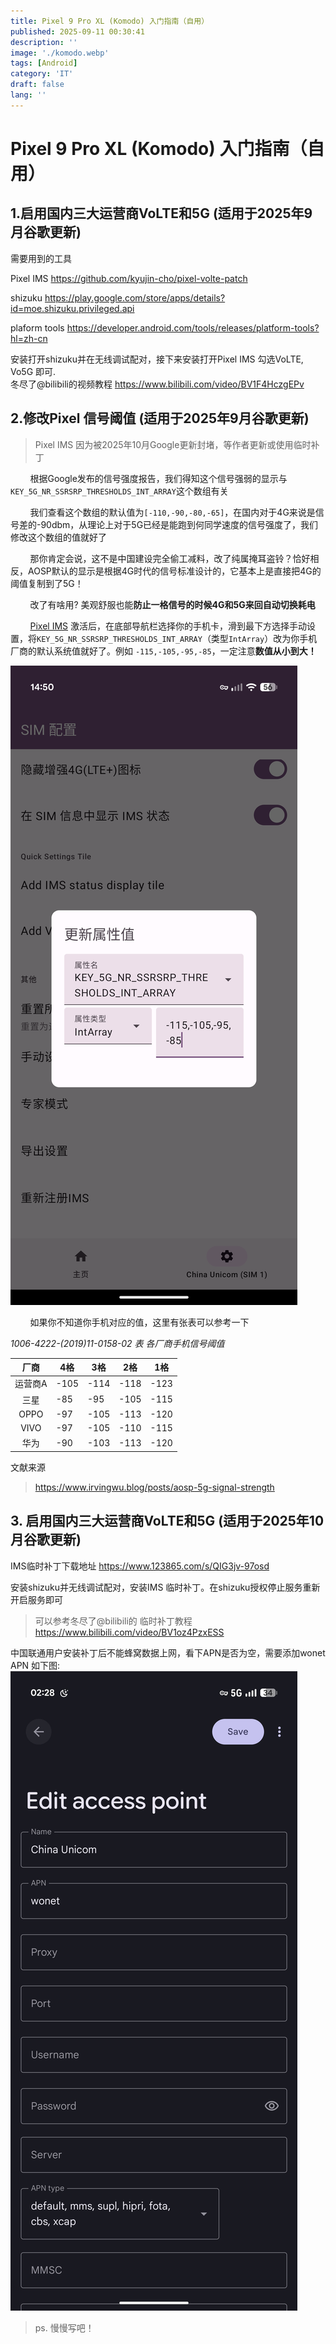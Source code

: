 ```yaml
---
title: Pixel 9 Pro XL (Komodo) 入门指南（自用）
published: 2025-09-11 00:30:41
description: ''
image: './komodo.webp'
tags: [Android]
category: 'IT'
draft: false 
lang: ''
---
```


# Pixel 9 Pro XL (Komodo) 入门指南（自用）

## 1.启用国内三大运营商VoLTE和5G (适用于2025年9月谷歌更新)

需要用到的工具

Pixel IMS https://github.com/kyujin-cho/pixel-volte-patch

shizuku https://play.google.com/store/apps/details?id=moe.shizuku.privileged.api

plaform tools https://developer.android.com/tools/releases/platform-tools?hl=zh-cn

安装打开shizuku并在无线调试配对，接下来安装打开Pixel IMS 勾选VoLTE, Vo5G 即可.   
冬尽了@bilibili的视频教程 https://www.bilibili.com/video/BV1F4HczgEPv

## 2.修改Pixel 信号阈值 (适用于2025年9月谷歌更新)

> Pixel IMS 因为被2025年10月Google更新封堵，等作者更新或使用临时补丁

        根据Google发布的信号强度报告，我们得知这个信号强弱的显示与`KEY_5G_NR_SSRSRP_THRESHOLDS_INT_ARRAY`这个数组有关

        我们查看这个数组的默认值为`[-110,-90,-80,-65]`，在国内对于4G来说是信号差的-90dbm，从理论上对于5G已经是能跑到何同学速度的信号强度了，我们修改这个数组的值就好了

        那你肯定会说，这不是中国建设完全偷工减料，改了纯属掩耳盗铃？恰好相反，AOSP默认的显示是根据4G时代的信号标准设计的，它基本上是直接把4G的阈值复制到了5G！

        改了有啥用? 美观舒服也能**防止一格信号的时候4G和5G来回自动切换耗电**

        [Pixel IMS](https://github.com/kyujin-cho/pixel-volte-patch) 激活后，在底部导航栏选择你的手机卡，滑到最下方选择手动设置，将`KEY_5G_NR_SSRSRP_THRESHOLDS_INT_ARRAY`（类型`IntArray`）改为你手机厂商的默认系统值就好了。例如 `-115,-105,-95,-85`，一定注意**数值从小到大！** 

![三星](./pixel-ims.png)

        如果你不知道你手机对应的值，这里有张表可以参考一下

*1006-4222-(2019)11-0158-02 表 各厂商手机信号阈值*

| 厂商   | 4格   | 3格   | 2格   | 1格   |
|:----:| ---- | ---- | ---- | ---- |
| 运营商A | -105 | -114 | -118 | -123 |
| 三星   | -85  | -95  | -105 | -115 |
| OPPO | -97  | -105 | -113 | -120 |
| VIVO | -97  | -105 | -110 | -115 |
| 华为   | -90  | -103 | -113 | -120 |

文献来源

> https://www.irvingwu.blog/posts/aosp-5g-signal-strength


## 3. 启用国内三大运营商VoLTE和5G (适用于2025年10月谷歌更新)

  IMS临时补丁下载地址 https://www.123865.com/s/QIG3jv-97osd    

  安装shizuku并无线调试配对，安装IMS 临时补丁。在shizuku授权停止服务重新开启服务即可    
> 可以参考冬尽了@bilibili的 临时补丁教程 https://www.bilibili.com/video/BV1oz4PzxESS    

  中国联通用户安装补丁后不能蜂窝数据上网，看下APN是否为空，需要添加wonet APN 如下图:    
![wonet](./apn.jpeg)

> ps. 慢慢写吧！
